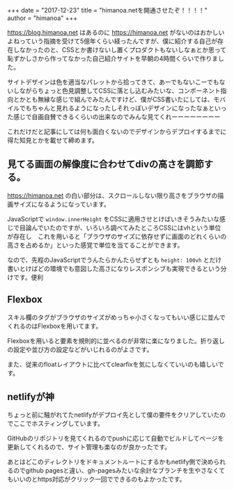 +++
date = "2017-12-23"
title = "himanoa.netを開通させたぞ！！！！"
author = "himanoa"
+++

https://blog.himanoa.net はあるのに https://himanoa.net がないのはおかしいよねっていう指摘を受けて5億年くらい経ったんですが、僕に紹介する自己が存在しなかったのと、CSSとか書けないし置くプロダクトもないしなぁとか思って恥ずかしさから作ってなかった自己紹介サイトを早朝の4時間くらいで作りました。

サイトデザインは色を適当なパレットから拾ってきて、あーでもないこーでもないしながらちょっと色見調整してCSSに落とし込むみたいな、コンポーネント指向とかとも無縁な感じで組んでみたんですけど、僕がCSS書いたにしては、モバイルでもちゃんと見れるようになったしそれっぽいデザインになったなぁといった感じで自画自賛できるくらいの出来なのでみんな見てくれーーーーーーーー

これだけだと記事にしては何も面白くないのでデザインからデプロイするまでに得た知見とかを載せて締めます。


## 見てる画面の解像度に合わせてdivの高さを調節する。

https://himanoa.net の白い部分は、スクロールしない限り高さをブラウザの描画サイズになるようになっています。

JavaScriptで `window.innerHeight` をCSSに適用させとけばいきそうみたいな感じで目論んでいたのですが、いろいろ調べてみたところCSSにはvhという単位が存在し　これを用いると「ブラウザのサイズに依存せずに画面のどれくらいの高さを占めるか」といった感覚で単位を当てることができます。

なので、先程のJavaScriptでうんたらかんたらせずとも `height: 100vh` とだけ書いとけばどの環境でも意図した高さになりレスポンシブも実現できるという分けです。便利

## Flexbox

スキル欄のタグがブラウザのサイズがめっちゃ小さくなってもいい感じに並んでくれるのはFlexboxを用いてます。

Flexboxを用いると要素を規則的に並べるのが非常に楽になりました。折り返しの設定や並び方の設定などがいじれるのがよさです。

また、従来のfloatレイアウトに比べてclearfixを気にしなくていいのも嬉しいです。

## netlifyが神

ちょっと前に騒がれてたnetlifyがデプロイ先として僕の要件をクリアしていたのでここでホスティングしています。

GitHubのリポジトリを見てくれるのでpushに応じて自動でビルドしてページを更新してくれるので、サイト管理も楽なのが良かったです。

あとはどこのディレクトリをドキュメントルートにするかもnetlify側で決められるのでgithub pagesと違い、gh-pagesみたいな余計なブランチを生やさなくてもいいのとhttps対応がクリック一回でできるのもよかったです。

